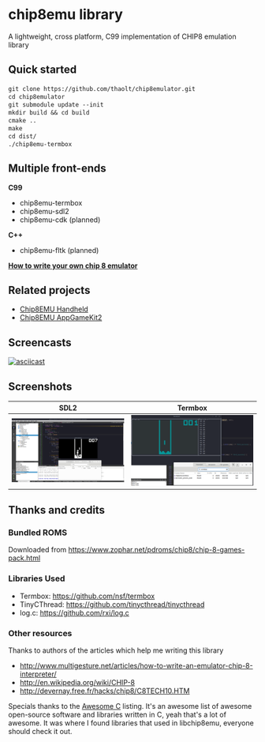 # chip8emu library

A lightweight, cross platform, C99 implementation of CHIP8 emulation library

## Quick started

```
git clone https://github.com/thaolt/chip8emulator.git
cd chip8emulator
git submodule update --init
mkdir build && cd build
cmake ..
make
cd dist/
./chip8emu-termbox
```

## Multiple front-ends

**C99**

* chip8emu-termbox
* chip8emu-sdl2
* chip8emu-cdk (planned)

**C++**

* chip8emu-fltk (planned)

[**How to write your own chip 8 emulator**](libchip8emu#how-to-write-your-own-emulator)

## Related projects

* [Chip8EMU Handheld](https://github.com/thaolt/chip8emu-handheld)
* [Chip8EMU AppGameKit2](https://github.com/thaolt/chip8emu-agk)

## Screencasts

[![asciicast](https://asciinema.org/a/245384.svg)](https://asciinema.org/a/245384)

## Screenshots


SDL2 | Termbox
--- | --- 
![sdl_basic_frontend](docs/img/sdl_basic_front_end.png) | ![termbox_frontend](docs/img/termbox_frontend.png)

## Thanks and credits

### Bundled ROMS

Downloaded from https://www.zophar.net/pdroms/chip8/chip-8-games-pack.html


### Libraries Used

* Termbox: https://github.com/nsf/termbox
* TinyCThread: https://github.com/tinycthread/tinycthread
* log.c: https://github.com/rxi/log.c

### Other resources

Thanks to authors of the articles which help me writing this library

* http://www.multigesture.net/articles/how-to-write-an-emulator-chip-8-interpreter/
* http://en.wikipedia.org/wiki/CHIP-8
* http://devernay.free.fr/hacks/chip8/C8TECH10.HTM

Specials thanks to the [Awesome C](https://github.com/kozross/awesome-c) listing. It's an awesome list of awesome open-source software and libraries written in C, yeah that's a lot of awesome. It was where I found libraries that used in libchip8emu, everyone should check it out.
